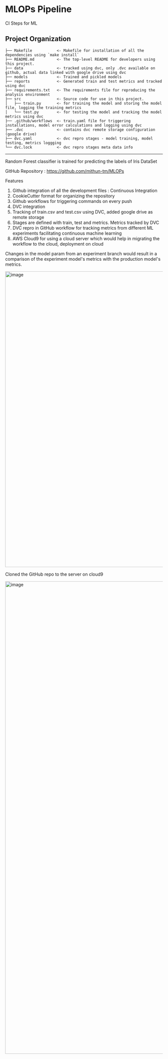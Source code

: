 MLOPs Pipeline
==============================

CI Steps for ML

Project Organization
------------
    ├── Makefile           <- Makefile for installation of all the dependencies using `make install` 
    ├── README.md          <- The top-level README for developers using this project.
    ├── data               <- tracked using dvc, only .dvc available on github, actual data linked with google drive using dvc
    ├── models             <- Trained and pickled models
    ├── reports            <- Generated train and test metrics and tracked using dvc
    ├── requirements.txt   <- The requirements file for reproducing the analysis environment
    ├── src                <- Source code for use in this project.
    │   ├── train.py       <- for training the model and storing the model file, logging the training metrics
    │   └── test.py        <- for testing the model and tracking the model metrics using dvc
    ├── .github/workflows  <- train.yaml file for triggering installations, model error calculations and logging using dvc
    ├── .dvc               <- contains dvc remote storage configuration (google drive)
    ├── dvc.yaml           <- dvc repro stages - model training, model testing, metrics loggging 
    └── dvc.lock           <- dvc repro stages meta data info

--------

Random Forest classifier is trained for predicting the labels of Iris DataSet

GitHub Repository : https://github.com/mithun-tm/MLOPs

Features
1. Github integration of all the development files : Continuous Integration
2. CookieCutter format for organizing the repository
3. Github workflows for triggering commands on every push
4. DVC integration
5. Tracking of train.csv and test.csv using DVC, added google drive as remote storage
6. Stages are defined with train, test and metrics. Metrics tracked by DVC
7. DVC repro in GitHub workflow for tracking metrics from different ML experiments facilitating continuous machine learning
8. AWS Cloud9 for using a cloud server which would help in migrating the workflow to the cloud, deployment on cloud

Changes in the model param from an experiment branch would result in a comparison of the experiment model's metrics with the production model's metrics.

<img width="942" alt="image" src="https://user-images.githubusercontent.com/108567882/177427539-efb0eb96-3940-4170-8bfa-802cf6be98b7.png">


Cloned the GitHub repo to the server on cloud9

<img width="1505" alt="image" src="https://user-images.githubusercontent.com/108567882/177424795-e1e29288-5695-4696-9339-b1dad57bda38.png">

